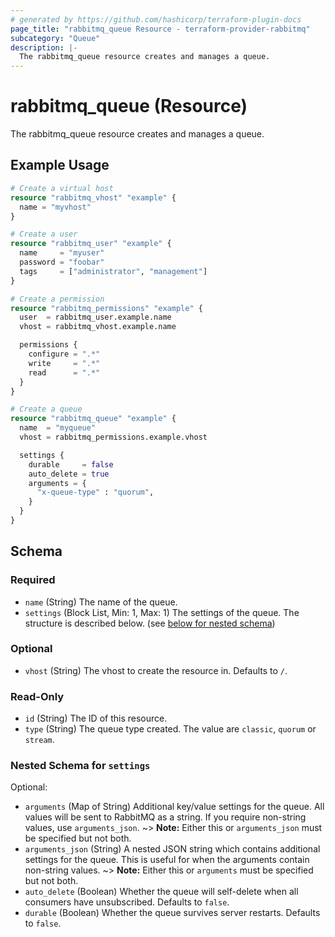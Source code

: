 ```yaml
---
# generated by https://github.com/hashicorp/terraform-plugin-docs
page_title: "rabbitmq_queue Resource - terraform-provider-rabbitmq"
subcategory: "Queue"
description: |-
  The rabbitmq_queue resource creates and manages a queue.
---
```


# rabbitmq_queue (Resource)

The rabbitmq_queue resource creates and manages a queue.

## Example Usage

```terraform
# Create a virtual host
resource "rabbitmq_vhost" "example" {
  name = "myvhost"
}

# Create a user
resource "rabbitmq_user" "example" {
  name     = "myuser"
  password = "foobar"
  tags     = ["administrator", "management"]
}

# Create a permission
resource "rabbitmq_permissions" "example" {
  user  = rabbitmq_user.example.name
  vhost = rabbitmq_vhost.example.name

  permissions {
    configure = ".*"
    write     = ".*"
    read      = ".*"
  }
}

# Create a queue
resource "rabbitmq_queue" "example" {
  name  = "myqueue"
  vhost = rabbitmq_permissions.example.vhost

  settings {
    durable     = false
    auto_delete = true
    arguments = {
      "x-queue-type" : "quorum",
    }
  }
}
```

<!-- schema generated by tfplugindocs -->
## Schema

### Required

- `name` (String) The name of the queue.
- `settings` (Block List, Min: 1, Max: 1) The settings of the queue. The structure is described below. (see [below for nested schema](#nestedblock--settings))

### Optional

- `vhost` (String) The vhost to create the resource in. Defaults to `/`.

### Read-Only

- `id` (String) The ID of this resource.
- `type` (String) The queue type created. The value are `classic`, `quorum` or `stream`.

<a id="nestedblock--settings"></a>
### Nested Schema for `settings`

Optional:

- `arguments` (Map of String) Additional key/value settings for the queue. All values will be sent to RabbitMQ as a string. If you require non-string values, use `arguments_json`.
~> **Note:** Either this or `arguments_json` must be specified but not both.
- `arguments_json` (String) A nested JSON string which contains additional settings for the queue. This is useful for when the arguments contain non-string values.
~> **Note:** Either this or `arguments` must be specified but not both.
- `auto_delete` (Boolean) Whether the queue will self-delete when all consumers have unsubscribed. Defaults to `false`.
- `durable` (Boolean) Whether the queue survives server restarts. Defaults to `false`.
